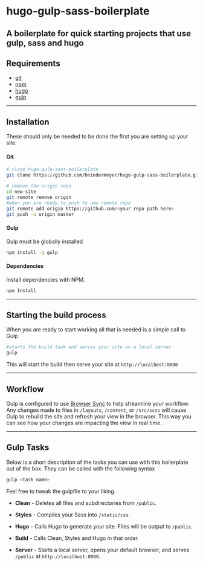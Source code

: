 # hugo-gulp-sass-boilerplate
A boilerplate for quick starting projects that use gulp, sass and hugo
---
## Requirements
* [git](http://git-scm.com)
* [npm](https://www.npmjs.com/about)
* [hugo](https://gohugo.io)
* [gulp](https://gulpjs.com/)

---
## Installation
These should only be needed to be done the first you are setting up your site.

#### Git
```bash
# clone hugo-gulp-sass-boilerplate
git clone https://github.com/bniedermeyer/hugo-gulp-sass-boilerplate.git new-site

# remove the origin repo
cd new-site
git remote remove origin
#when you are ready to push to new remote repo
git remote add origin https://github.com/<your repo path here>
git push -u origin master
```

#### Gulp
Gulp must be globally installed
```bash
npm install -g gulp
```

#### Dependencies
Install  dependencies with NPM.

```bash
npm Install
```

---
## Starting the build process
When you are ready to start working all that is needed is a simple call to Gulp
```bash
#starts the build task and serves your site on a local server
gulp
```
This will start the build then serve your site at `http://localhost:8000`

---
## Workflow
Gulp is configured to use [Browser Sync](https://www.browsersync.io/) to help streamline your workflow. Any changes made to files in `/layouts`, `/content`, or `/src/scss` will cause Gulp to rebuild the site and refresh your view in the browser. This way you can see how your changes are impacting the view in real time.

---
## Gulp Tasks
Below is a short description of the tasks you can use with this boilerplate out of the box. They can be called with the following syntax
```bash
gulp <task name>
```

Feel free to tweak the gulpfile to your liking.

* **Clean** - Deletes all files and subdirectories from `/public`.

* **Styles** - Compiles your Sass into `/static/css`.

* **Hugo** - Calls Hugo to generate your site. Files will be output to `/public`.

* **Build** - Calls Clean, Styles and Hugo in that order.

* **Server** - Starts a local server, opens your default browser, and serves `/public` at `http://localhost:8000`.
